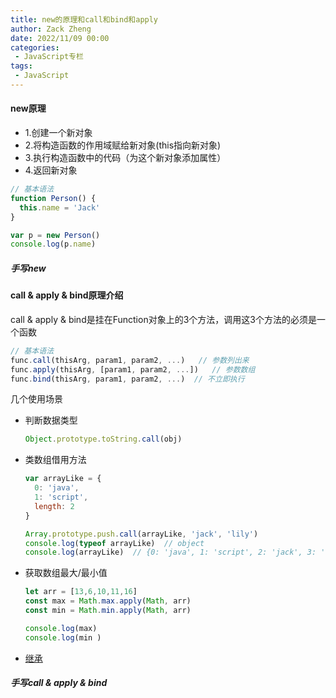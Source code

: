 ```yaml
---
title: new的原理和call和bind和apply
author: Zack Zheng
date: 2022/11/09 00:00
categories:
 - JavaScript专栏
tags:
 - JavaScript
---
```


#### new原理

+ 1.创建一个新对象
+ 2.将构造函数的作用域赋给新对象(this指向新对象)
+ 3.执行构造函数中的代码（为这个新对象添加属性）
+ 4.返回新对象

```javascript
// 基本语法
function Person() {
  this.name = 'Jack'
}

var p = new Person()
console.log(p.name)
```

##### 手写new

<Suspense>
  <my-codes title="手写new演示代码" repo="o-bricks" path="jsFragment/implement/new.js" lang="js" lazy/>
</Suspense>

#### call & apply & bind原理介绍

call & apply & bind是挂在Function对象上的3个方法，调用这3个方法的必须是一个函数 

```javascript
// 基本语法
func.call(thisArg, param1, param2, ...)   // 参数列出来
func.apply(thisArg, [param1, param2, ...])   // 参数数组
func.bind(thisArg, param1, param2, ...)  // 不立即执行
```

几个使用场景

+ 判断数据类型

  ```javascript
  Object.prototype.toString.call(obj)
  ```

+ 类数组借用方法

   ```javascript
   var arrayLike = {
     0: 'java',
     1: 'script',
     length: 2
   }
   
   Array.prototype.push.call(arrayLike, 'jack', 'lily')
   console.log(typeof arrayLike)  // object
   console.log(arrayLike)  // {0: 'java', 1: 'script', 2: 'jack', 3: 'lily', length: 4}
   ```

+ 获取数组最大/最小值

  ```javascript
  let arr = [13,6,10,11,16]
  const max = Math.max.apply(Math, arr)
  const min = Math.min.apply(Math, arr)
  
  console.log(max)
  console.log(min )
  ```

+ [继承](https://zack-xy.github.io/knownNet/program/specialColumn/JavaScript%E4%B8%93%E6%A0%8F/JavaScript%E4%B8%AD%E5%B8%B8%E8%A7%81%E7%9A%84%E7%BB%A7%E6%89%BF%E6%96%B9%E5%BC%8F.html)

##### 手写call & apply & bind

<Suspense>
  <my-codes title="手写call、apply、bind" repo="o-bricks" path="jsFragment/implement/bind/apply_call_bind.js" lang="js" lazy/>
</Suspense>

